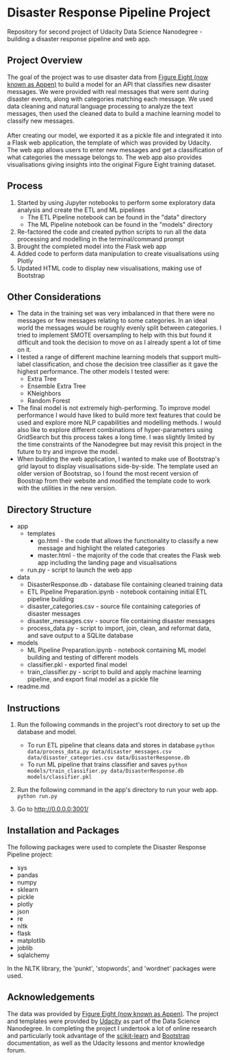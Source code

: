 # Disaster Response Pipeline Project
Repository for second project of Udacity Data Science Nanodegree - building a disaster response pipeline and web app.

## Project Overview
The goal of the project was to use disaster data from [Figure Eight (now known as Appen)](https://appen.com/) to build a model for an API that classifies new disaster messages.  We were provided with real messages that were sent during disaster events, along with categories matching each message.  We used data cleaning and natural language processing to analyze the text messages, then used the cleaned data to build a machine learning model to classify new messages. <br/><br/>
After creating our model, we exported it as a pickle file and integrated it into a Flask web application, the template of which was provided by Udacity.  The web app allows users to enter new messages and get a classification of what categories the message belongs to.  The web app also provides visualisations giving insights into the original Figure Eight training dataset.

## Process
1. Started by using Jupyter notebooks to perform some exploratory data analysis and create the ETL and ML pipelines
    - The ETL Pipeline notebook can be found in the "data" directory
    - The ML Pipeline notebook can be found in the "models" directory
2. Re-factored the code and created python scripts to run all the data processing and modelling in the terminal/command prompt
3. Brought the completed model into the Flask web app
4. Added code to perform data manipulation to create visualisations using Plotly
5. Updated HTML code to display new visualisations, making use of Bootstrap

## Other Considerations
- The data in the training set was very imbalanced in that there were no messages or few messages relating to some categories.  In an ideal world the messages would be roughly evenly split between categories.  I tried to implement SMOTE oversampling to help with this but found it difficult and took the decision to move on as I already spent a lot of time on it.
- I tested a range of different machine learning models that support multi-label classification, and chose the decision tree classifier as it gave the highest performance.  The other models I tested were:
    - Extra Tree
    - Ensemble Extra Tree
    - KNeighbors
    - Random Forest
- The final model is not extremely high-performing.  To improve model performance I would have liked to build more text features that could be used and explore more NLP capabilities and modelling methods.  I would also like to explore different combinations of hyper-parameters using GridSearch but this process takes a long time.  I was slightly limited by the time constraints of the Nanodegree but may revisit this project in the future to try and improve the model.
- When building the web application, I wanted to make use of Bootstrap's grid layout to display visualisations side-by-side.  The template used an older version of Bootstrap, so I found the most recent version of Boostrap from their website and modified the template code to work with the utilities in the new version.

## Directory Structure
- app
    - templates
        - go.html - the code that allows the functionality to classify a new message and highlight the related categories
        - master.html - the majority of the code that creates the Flask web app including the landing page and visualisations
    - run.py - script to launch the web app
- data
    - DisasterResponse.db - database file containing cleaned training data
    - ETL Pipeline Preparation.ipynb - notebook containing initial ETL pipeline building
    - disaster_categories.csv - source file containing categories of disaster messages
    - disaster_messages.csv - source file containing disaster messages
    - process_data.py - script to import, join, clean, and reformat data, and save output to a SQLite database
- models
    - ML Pipeline Preparation.ipynb - notebook containing ML model building and testing of different models
    - classifier.pkl - exported final model
    - train_classifier.py - script to build and apply machine learning pipeline, and export final model as a pickle file
- readme.md

## Instructions
1. Run the following commands in the project's root directory to set up the database and model.

    - To run ETL pipeline that cleans data and stores in database
        `python data/process_data.py data/disaster_messages.csv data/disaster_categories.csv data/DisasterResponse.db`
    - To run ML pipeline that trains classifier and saves
        `python models/train_classifier.py data/DisasterResponse.db models/classifier.pkl`

2. Run the following command in the app's directory to run your web app.
    `python run.py`

3. Go to http://0.0.0.0:3001/

## Installation and Packages
The following packages were used to complete the Disaster Response Pipeline project:
- sys
- pandas
- numpy
- sklearn
- pickle
- plotly
- json
- re
- nltk
- flask
- matplotlib
- joblib
- sqlalchemy

In the NLTK library, the 'punkt', 'stopwords', and 'wordnet' packages were used.

## Acknowledgements
The data was provided by [Figure Eight (now known as Appen)](https://appen.com/).  The project and templates were provided by [Udacity](https://www.udacity.com/) as part of the Data Science Nanodegree.  In completing the project I undertook a lot of online research and particularly took advantage of the [scikit-learn](https://scikit-learn.org/stable/) and [Bootstrap](https://getbootstrap.com/) documentation, as well as the Udacity lessons and mentor knowledge forum.
